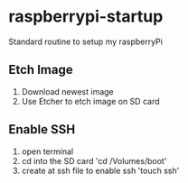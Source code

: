 # raspberrypi-startup
Standard routine to setup my raspberryPi

## Etch Image
1. Download newest image
2. Use Etcher to etch image on SD card

## Enable SSH
1. open terminal
2. cd into the SD card
'cd /Volumes/boot'
3. create at ssh file to enable ssh
'touch ssh'
